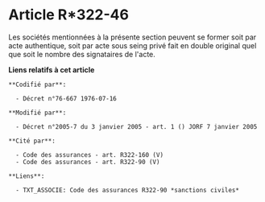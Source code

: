 # Article R*322-46

Les sociétés mentionnées à la présente section peuvent se former soit par acte authentique, soit par acte sous seing privé
fait en double original quel que soit le nombre des signataires de l'acte.

**Liens relatifs à cet article**

	**Codifié par**:

	  - Décret n°76-667 1976-07-16

	**Modifié par**:

	  - Décret n°2005-7 du 3 janvier 2005 - art. 1 () JORF 7 janvier 2005

	**Cité par**:

	  - Code des assurances - art. R322-160 (V)
	  - Code des assurances - art. R322-90 (V)

	**Liens**:

	  - TXT_ASSOCIE: Code des assurances R322-90 *sanctions civiles*
